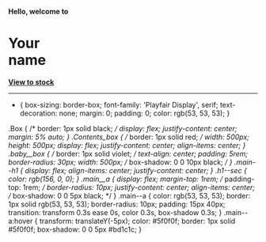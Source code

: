 <!DOCTYPE html>
<html lang="en">
<head>
    <meta charset="UTF-8">
    <meta http-equiv="X-UA-Compatible" content="IE=edge">
    <meta name="viewport" content="width=device-width, initial-scale=1.0">
    <title>Yourname</title>
    <link rel="stylesheet" href="style.css">
    <link rel="preconnect" href="https://fonts.googleapis.com">
    <link rel="preconnect" href="https://fonts.gstatic.com" crossorigin>
    <link href="https://fonts.googleapis.com/css2?family=Playfair+Display:wght@500&display=swap" rel="stylesheet">
</head>
<body>
    <div class="Box">
        <div class="Contents_box">
            <div class="baby__box">
                <b>
                    <p class="main--p">
                        Hello, welcome to
                    </p>
                    <h1 class="main--h1">
                        Your <section class="h1--sec">name</section>
                    </h1>
                    <div class="main__a">
                        <a class="main--a" href="index2.html">View to stock</a>
                    </div>
                </b>
            </div>
        </div>
    </div>
</body>
</html>









--------------------------------------------------------------------------------------------------









* {
    box-sizing: border-box;
    font-family: 'Playfair Display', serif;
    text-decoration: none;
    margin: 0;
    padding: 0;
    color: rgb(53, 53, 53);
}

.Box {
    /* border:  1px solid black; */
    display: flex;
    justify-content: center;
    margin: 5% auto;
}
.Contents_box {
    /* border: 1px solid red; */
    width: 500px;
    height: 500px;
    display: flex;
    justify-content: center;
    align-items: center;
}
.baby__box {
    /* border: 1px solid violet; */
    text-align: center;
    padding: 5rem;
    border-radius: 30px;
    width: 500px;
    /* box-shadow: 0 0 10px black; */
}   .main--h1 {
    display: flex;
    align-items: center; justify-content: center;
}   .h1--sec {
    color: rgb(156, 0, 0); 
}   .main__a {
    display: flex;
    margin-top: 1rem;
    /* padding-top: 1rem; */
    border-radius: 10px;
    justify-content: center;
    align-items: center;
    /* box-shadow: 0 0 5px black; */
}   .main--a {
    color: rgb(53, 53, 53);
    border: 1px solid rgb(53, 53, 53);
    border-radius: 10px;
    padding: 15px 40px;
    transition: transform 0.3s ease 0s, color 0.3s, box-shadow 0.3s;
}   .main--a:hover {
    transform: translateY(-5px);
    color: #5f0f0f;
    border: 1px solid #5f0f0f;
    box-shadow: 0 0 5px #bd1c1c;
}
